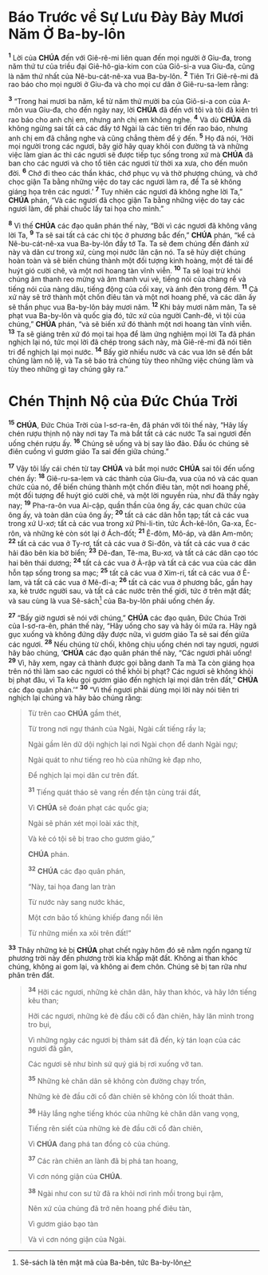 # Báo Trước về Sự Lưu Đày Bảy Mươi Năm Ở Ba-by-lôn

<sup><b>1</b></sup> Lời của **CHÚA** đến với Giê-rê-mi liên quan đến mọi người ở Giu-đa, trong năm thứ tư của triều đại Giê-hô-gia-kim con của Giô-si-a vua Giu-đa, cũng là năm thứ nhất của Nê-bu-cát-nê-xa vua Ba-by-lôn. <sup><b>2</b></sup> Tiên Tri Giê-rê-mi đã rao báo cho mọi người ở Giu-đa và cho mọi cư dân ở Giê-ru-sa-lem rằng:

<sup><b>3</b></sup> “Trong hai mươi ba năm, kể từ năm thứ mười ba của Giô-si-a con của A-môn vua Giu-đa, cho đến ngày nay, lời **CHÚA** đã đến với tôi và tôi đã kiên trì rao báo cho anh chị em, nhưng anh chị em không nghe. <sup><b>4</b></sup> Và dù **CHÚA** đã không ngừng sai tất cả các đầy tớ Ngài là các tiên tri đến rao báo, nhưng anh chị em đã chẳng nghe và cũng chẳng thèm để ý đến. <sup><b>5</b></sup> Họ đã nói, ‘Hỡi mọi người trong các ngươi, bây giờ hãy quay khỏi con đường tà và những việc làm gian ác thì các ngươi sẽ được tiếp tục sống trong xứ mà **CHÚA** đã ban cho các ngươi và cho tổ tiên các ngươi từ thời xa xưa, cho đến muôn đời. <sup><b>6</b></sup> Chớ đi theo các thần khác, chớ phục vụ và thờ phượng chúng, và chớ chọc giận Ta bằng những việc do tay các ngươi làm ra, để Ta sẽ không giáng họa trên các ngươi.’ <sup><b>7</b></sup> Tuy nhiên các ngươi đã không nghe lời Ta,” **CHÚA** phán, “Và các ngươi đã chọc giận Ta bằng những việc do tay các ngươi làm, để phải chuốc lấy tai họa cho mình.”

<sup><b>8</b></sup> Vì thế **CHÚA** các đạo quân phán thế này, “Bởi vì các ngươi đã không vâng lời Ta, <sup><b>9</b></sup> Ta sẽ sai tất cả các chi tộc ở phương bắc đến,” **CHÚA** phán, “kể cả Nê-bu-cát-nê-xa vua Ba-by-lôn đầy tớ Ta. Ta sẽ đem chúng đến đánh xứ này và dân cư trong xứ, cùng mọi nước lân cận nó. Ta sẽ hủy diệt chúng hoàn toàn và sẽ biến chúng thành một đối tượng kinh hoàng, một đề tài để huýt gió cười chê, và một nơi hoang tàn vĩnh viễn. <sup><b>10</b></sup> Ta sẽ loại trừ khỏi chúng âm thanh reo mừng và âm thanh vui vẻ, tiếng nói của chàng rể và tiếng nói của nàng dâu, tiếng động của cối xay, và ánh đèn trong đêm. <sup><b>11</b></sup> Cả xứ này sẽ trở thành một chốn điêu tàn và một nơi hoang phế, và các dân ấy sẽ thần phục vua Ba-by-lôn bảy mươi năm. <sup><b>12</b></sup> Khi bảy mươi năm mãn, Ta sẽ phạt vua Ba-by-lôn và quốc gia đó, tức xứ của người Canh-đê, vì tội của chúng,” **CHÚA** phán, “và sẽ biến xứ đó thành một nơi hoang tàn vĩnh viễn. <sup><b>13</b></sup> Ta sẽ giáng trên xứ đó mọi tai họa để làm ứng nghiệm mọi lời Ta đã phán nghịch lại nó, tức mọi lời đã chép trong sách này, mà Giê-rê-mi đã nói tiên tri để nghịch lại mọi nước. <sup><b>14</b></sup> Bấy giờ nhiều nước và các vua lớn sẽ đến bắt chúng làm nô lệ, và Ta sẽ báo trả chúng tùy theo những việc chúng làm và tùy theo những gì tay chúng gây ra.”

# Chén Thịnh Nộ của Đức Chúa Trời

<sup><b>15</b></sup> **CHÚA**, Đức Chúa Trời của I-sơ-ra-ên, đã phán với tôi thế này, “Hãy lấy chén rượu thịnh nộ này nơi tay Ta mà bắt tất cả các nước Ta sai ngươi đến uống chén rượu ấy. <sup><b>16</b></sup> Chúng sẽ uống và bị say lảo đảo. Đầu óc chúng sẽ điên cuồng vì gươm giáo Ta sai đến giữa chúng.”

<sup><b>17</b></sup> Vậy tôi lấy cái chén từ tay **CHÚA** và bắt mọi nước **CHÚA** sai tôi đến uống chén ấy: <sup><b>18</b></sup> Giê-ru-sa-lem và các thành của Giu-đa, vua của nó và các quan chức của nó, để biến chúng thành một chốn điêu tàn, một nơi hoang phế, một đối tượng để huýt gió cười chê, và một lời nguyền rủa, như đã thấy ngày nay; <sup><b>19</b></sup> Pha-ra-ôn vua Ai-cập, quần thần của ông ấy, các quan chức của ông ấy, và toàn dân của ông ấy; <sup><b>20</b></sup> tất cả các dân hỗn tạp; tất cả các vua trong xứ U-xơ; tất cả các vua trong xứ Phi-li-tin, tức Ách-kê-lôn, Ga-xa, Éc-rôn, và những kẻ còn sót lại ở Ách-đốt; <sup><b>21</b></sup> Ê-đôm, Mô-áp, và dân Am-môn; <sup><b>22</b></sup> tất cả các vua ở Ty-rơ, tất cả các vua ở Si-đôn, và tất cả các vua ở các hải đảo bên kia bờ biển; <sup><b>23</b></sup> Đê-đan, Tê-ma, Bu-xơ, và tất cả các dân cạo tóc hai bên thái dương; <sup><b>24</b></sup> tất cả các vua ở Ả-rập và tất cả các vua của các dân hỗn tạp sống trong sa mạc; <sup><b>25</b></sup> tất cả các vua ở Xim-ri, tất cả các vua ở Ê-lam, và tất cả các vua ở Mê-đi-a; <sup><b>26</b></sup> tất cả các vua ở phương bắc, gần hay xa, kẻ trước người sau, và tất cả các nước trên thế giới, tức ở trên mặt đất; và sau cùng là vua Sê-sách[^1-0cdf5d00-85dc-4018-8b65-74df08ff5677] của Ba-by-lôn phải uống chén ấy.

<sup><b>27</b></sup> “Bấy giờ ngươi sẽ nói với chúng,” **CHÚA** các đạo quân, Đức Chúa Trời của I-sơ-ra-ên, phán thế này, “Hãy uống cho say và hãy ói mửa ra. Hãy ngã gục xuống và không đứng dậy được nữa, vì gươm giáo Ta sẽ sai đến giữa các ngươi. <sup><b>28</b></sup> Nếu chúng từ chối, không chịu uống chén nơi tay ngươi, ngươi hãy bảo chúng, ‘**CHÚA** các đạo quân phán thế này, “Các ngươi phải uống! <sup><b>29</b></sup> Vì, hãy xem, ngay cả thành được gọi bằng danh Ta mà Ta còn giáng họa trên nó thì làm sao các ngươi có thể khỏi bị phạt? Các ngươi sẽ không khỏi bị phạt đâu, vì Ta kêu gọi gươm giáo đến nghịch lại mọi dân trên đất,” **CHÚA** các đạo quân phán.’” <sup><b>30</b></sup> “Vì thế ngươi phải dùng mọi lời này nói tiên tri nghịch lại chúng và hãy bảo chúng rằng:

> Từ trên cao **CHÚA** gầm thét,
>
> Từ trong nơi ngự thánh của Ngài, Ngài cất tiếng rầy la;
>
> Ngài gầm lên dữ dội nghịch lại nơi Ngài chọn để danh Ngài ngự;
>
> Ngài quát to như tiếng reo hò của những kẻ đạp nho,
>
> Để nghịch lại mọi dân cư trên đất.
>
> <sup><b>31</b></sup> Tiếng quát tháo sẽ vang rền đến tận cùng trái đất,
>
> Vì **CHÚA** sẽ đoán phạt các quốc gia;
>
> Ngài sẽ phán xét mọi loài xác thịt,
>
> Và kẻ có tội sẽ bị trao cho gươm giáo,”
>
> **CHÚA** phán.
>
> <sup><b>32</b></sup> **CHÚA** các đạo quân phán,
>
> “Này, tai họa đang lan tràn
>
> Từ nước này sang nước khác,
>
> Một cơn bão tố khủng khiếp đang nổi lên
>
> Từ những miền xa xôi trên đất!”

<sup><b>33</b></sup> Thây những kẻ bị **CHÚA** phạt chết ngày hôm đó sẽ nằm ngổn ngang từ phương trời này đến phương trời kia khắp mặt đất. Không ai than khóc chúng, không ai gom lại, và không ai đem chôn. Chúng sẽ bị tan rữa như phân trên đất.

> <sup><b>34</b></sup> Hỡi các ngươi, những kẻ chăn dân, hãy than khóc, và hãy lớn tiếng kêu than;
>
> Hỡi các ngươi, những kẻ đè đầu cỡi cổ đàn chiên, hãy lăn mình trong tro bụi,
>
> Vì những ngày các ngươi bị thảm sát đã đến, kỳ tán loạn của các ngươi đã gần,
>
> Các ngươi sẽ như bình sứ quý giá bị rơi xuống vỡ tan.
>
> <sup><b>35</b></sup> Những kẻ chăn dân sẽ không còn đường chạy trốn,
>
> Những kẻ đè đầu cỡi cổ đàn chiên sẽ không còn lối thoát thân.
>
> <sup><b>36</b></sup> Hãy lắng nghe tiếng khóc của những kẻ chăn dân vang vọng,
>
> Tiếng rên siết của những kẻ đè đầu cỡi cổ đàn chiên,
>
> Vì **CHÚA** đang phá tan đồng cỏ của chúng.
>
> <sup><b>37</b></sup> Các ràn chiên an lành đã bị phá tan hoang,
>
> Vì cơn nóng giận của **CHÚA**.
>
> <sup><b>38</b></sup> Ngài như con sư tử đã ra khỏi nơi rình mồi trong bụi rậm,
>
> Nên xứ của chúng đã trở nên hoang phế điêu tàn,
>
> Vì gươm giáo bạo tàn
>
> Và vì cơn nóng giận của Ngài.

[^1-0cdf5d00-85dc-4018-8b65-74df08ff5677]: Sê-sách là tên mật mã của Ba-bên, tức Ba-by-lôn
